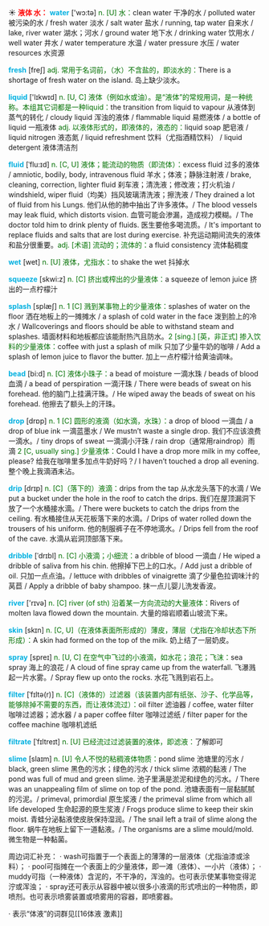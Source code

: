☀ <font color="red">**液体 水：**</font>
<font color="sky blue">**water**</font> ['wɔ:tə] 
<font color="rgb(227, 108, 9)">n. [U] 水：</font>clean water 干净的水 / polluted water 被污染的水 / fresh water 淡水 / salt water 盐水 / running, tap water 自来水 / lake, river water 湖水；河水 / ground water 地下水 / drinking water 饮用水 / well water 井水 / water temperature 水温 / water pressure 水压 / water resources 水资源

<font color="sky blue">**fresh**</font> [freʃ] 
<font color="rgb(227, 108, 9)">adj. 常用于名词前，（水）不含盐的，即淡水的：</font>There is a shortage of fresh water on the island. 岛上缺少淡水。

<font color="sky blue">**liquid**</font> ['lɪkwɪd] 
<font color="rgb(227, 108, 9)">n. [U, C] 液体（例如水或油）。是“液体”的常规用词，是一种统称。本组其它词都是一种liquid：</font>the transition from liquid to vapour 从液体到蒸气的转化 / cloudy liquid 浑浊的液体 / flammable liquid 易燃液体 / a bottle of liquid 一瓶液体 <font color="rgb(227, 108, 9)">adj. 以液体形式的，即液体的，液态的：</font>liquid soap 肥皂液 / liquid nitrogen 液态氮 / liquid refreshment 饮料（尤指酒精饮料） / liquid detergent 液体清洁剂
           
<font color="sky blue">**fluid**</font> [ˈflu:ɪd]
<font color="rgb(227, 108, 9)">n. [C, U] 液体；能流动的物质（即流体）：</font>excess fluid 过多的液体 / amniotic, bodily, body, intravenous fluid 羊水；体液；静脉注射液 / brake, cleaning, correction, lighter fluid 刹车液；清洗液；修改液；打火机油 / windshield, wiper fluid（均美）挡风玻璃清洗液；擦洗液 / They drained a lot of fluid from his Lungs. 他们从他的肺中抽出了许多液体。/ The blood vessels may leak fluid, which distorts vision. 血管可能会渗漏，造成视力模糊。/ The doctor told him to drink plenty of fluids. 医生要他多喝流质。/ It's important to replace fluids and salts that are lost during exercise. 补充运动期间流失的液体和盐分很重要。<font color="rgb(227, 108, 9)">adj. [术语] 流动的；流体的：</font>a fluid consistency 流体黏稠度

<font color="sky blue">**wet**</font> [wet] 
<font color="rgb(227, 108, 9)">n. [U] 液体，尤指水：</font>to shake the wet 抖掉水

<font color="sky blue">**squeeze**</font> [skwi:z] 
<font color="rgb(227, 108, 9)">n. [C] 挤出或榨出的少量液体：</font>a squeeze of lemon juice 挤出的一点柠檬汁
           
<font color="sky blue">**splash**</font> [splæʃ]
<font color="rgb(227, 108, 9)">n. 1 [C] 溅到某事物上的少量液体：</font>splashes of water on the floor 洒在地板上的一摊摊水 / a splash of cold water in the face 泼到脸上的冷水 / Wallcoverings and floors should be able to withstand steam and splashes. 墙面材料和地板都应该能耐热汽且防水。<font color="rgb(227, 108, 9)">2 [sing.] [英，非正式] 掺入饮料的少量液体：</font>coffee with just a splash of milk 只加了少量牛奶的咖啡 / Add a splash of lemon juice to flavor the butter. 加上一点柠檬汁给黄油调味。
           
<font color="sky blue">**bead**</font> [bi:d]
<font color="rgb(227, 108, 9)">n. [C] 液体小珠子：</font>a bead of moisture 一滴水珠 / beads of blood 血滴 / a bead of perspiration 一滴汗珠 / There were beads of sweat on his forehead. 他的脑门上挂满汗珠。/ He wiped away the beads of sweat on his forehead. 他擦去了额头上的汗珠。

<font color="sky blue">**drop**</font> [drɒp] 
<font color="rgb(227, 108, 9)">n. 1 [C] 圆形的液滴（如水滴，水珠）：</font>a drop of blood 一滴血 / a drop of blue ink 一滴蓝墨水 / We mustn’t waste a single drop. 我们不应该浪费一滴水。/ tiny drops of sweat 一滴滴小汗珠 / rain drop（通常用raindrop）雨滴 <font color="rgb(227, 108, 9)">2 [C, usually sing.] 少量液体：</font>Could I have a drop more milk in my coffee, please? 给我在咖啡里多加点牛奶好吗？/ I haven’t touched a drop all evening. 整个晚上我滴酒未沾。
           
<font color="sky blue">**drip**</font> [drɪp]
<font color="rgb(227, 108, 9)">n. [C]（落下的）液滴：</font>drips from the tap 从水龙头落下的水滴 / We put a bucket under the hole in the roof to catch the drips. 我们在屋顶漏洞下放了一个水桶接水滴。/ There were buckets to catch the drips from the ceiling. 有水桶接住从天花板落下来的水滴。/ Drips of water rolled down the trousers of his uniform. 他的制服裤子在不停地滴水。/ Drips fell from the roof of the cave. 水滴从岩洞顶部落下来。
            
<font color="sky blue">**dribble**</font> [ˈdrɪbl]
<font color="rgb(227, 108, 9)">n. [C] 小液滴；小细流：</font>a dribble of blood 一滴血 / He wiped a dribble of saliva from his chin. 他擦掉下巴上的口水。/ Add just a dribble of oil. 只加一点点油。/ lettuce with dribbles of vinaigrette 滴了少量色拉调味汁的莴苣 / Apply a dribble of baby shampoo. 抹一点儿婴儿洗发香波。

<font color="sky blue">**river**</font> ['rɪvə] 
<font color="rgb(227, 108, 9)">n. [C] river (of sth) 沿着某一方向流动的大量液体：</font>Rivers of molten lava flowed down the mountain. 大量的熔岩顺着山坡流下来。

<font color="sky blue">**skin**</font> [skɪn] 
<font color="rgb(227, 108, 9)">n. [C, U]（在液体表面所形成的）薄皮，薄层（尤指在冷却状态下所形成）：</font>A skin had formed on the top of the milk. 奶上结了一层奶皮。

<font color="sky blue">**spray**</font> [spreɪ] 
<font color="rgb(227, 108, 9)">n. [U, C] 在空气中飞过的小液滴，如水花；浪花；飞沫：</font>sea spray 海上的浪花 / A cloud of fine spray came up from the waterfall. 飞瀑溅起一片水雾。/ Spray flew up onto the rocks. 水花飞溅到岩石上。
          
<font color="sky blue">**filter**</font> [ˈfɪltə(r)]
<font color="rgb(227, 108, 9)">n. [C]（液体的）过滤器（该装置内部有纸张、沙子、化学品等，能够除掉不需要的东西，而让液体流过）：</font>oil filter 滤油器 / coffee, water filter 咖啡过滤器；滤水器 / a paper coffee filter 咖啡过滤纸 / filter paper for the coffee machine 咖啡机滤纸 
           
<font color="sky blue">**filtrate**</font> [ˈfɪltreɪt]
<font color="rgb(227, 108, 9)">n. [U] 已经流过过滤装置的液体，即滤液：</font>了解即可
           
<font color="sky blue">**slime**</font> [slaɪm]
<font color="rgb(227, 108, 9)">n. [U] 令人不悦的粘稠液体物质：</font>pond slime 池塘里的污水 / black, green slime 黑色的污水；绿色的污水 / thick slime 浓稠的黏液 / The pond was full of mud and green slime. 池子里满是淤泥和绿色的污水。/ There was an unappealing film of slime on top of the pond. 池塘表面有一层黏腻腻的污泥。/ primeval, primordial 原生浆液 / the primeval slime from which all life developed 生命起源的原生浆液 / Frogs produce slime to keep their skin moist. 青蛙分泌黏液使皮肤保持湿润。/ The snail left a trail of slime along the floor. 蜗牛在地板上留下一道黏液。/ The organisms are a slime mould/mold. 微生物是一种黏菌。

周边词汇补充：
· wash可指置于一个表面上的薄薄的一层液体（尤指油漆或涂料）；
· pool可指摊在一个表面上的少量液体，即一滩（液体）、一小片（液体）；
· muddy可指（一种液体）含泥的，不干净的，浑浊的。也可表示使某事物变得泥泞或浑浊；
· spray还可表示从容器中被以很多小液滴的形式喷出的一种物质，即喷剂。也可表示喷雾装置或喷雾用的容器，即喷雾器。

· 表示“体液”的词群见[[16体液 激素]]